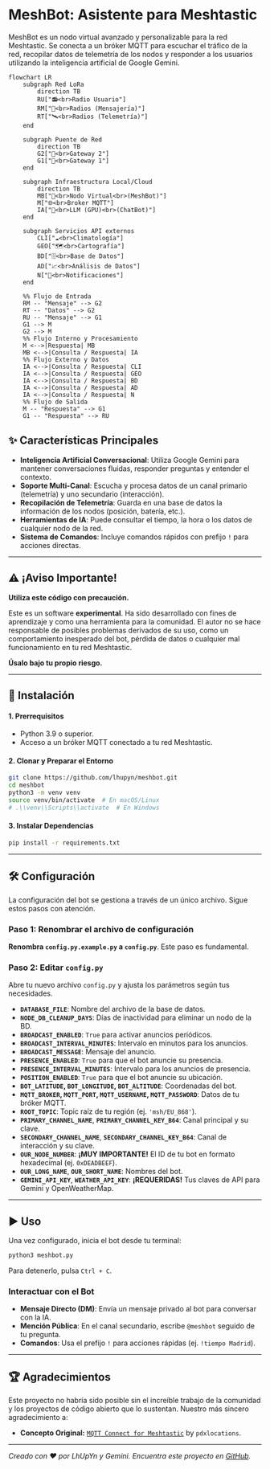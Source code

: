 # MeshBot: Asistente para Meshtastic

MeshBot es un nodo virtual avanzado y personalizable para la red Meshtastic. Se conecta a un bróker MQTT para escuchar el tráfico de la red, recopilar datos de telemetría de los nodos y responder a los usuarios utilizando la inteligencia artificial de Google Gemini.

```mermaid
flowchart LR
    subgraph Red LoRa
        direction TB
        RU["📻<br>Radio Usuario"]
        RM["💬<br>Radios (Mensajería)"]
        RT["🛰️<br>Radios (Telemetría)"]
    end

    subgraph Puente de Red
        direction TB
        G2["📡<br>Gateway 2"]
        G1["📡<br>Gateway 1"]
    end

    subgraph Infraestructura Local/Cloud
        direction TB
        MB["🤖<br>Nodo Virtual<br>(MeshBot)"]
        M["🌐<br>Broker MQTT"]
        IA["🧠<br>LLM (GPU)<br>(ChatBot)"]
    end

    subgraph Servicios API externos
        CLI["☁️<br>Climatología"]
        GEO["🗺️<br>Cartografía"]
        BD["🗄️<br>Base de Datos"]
        AD["📈<br>Análisis de Datos"]
        N["🔔<br>Notificaciones"]
    end

    %% Flujo de Entrada
    RM -- "Mensaje" --> G2
    RT -- "Datos" --> G2
    RU -- "Mensaje" --> G1
    G1 --> M
    G2 --> M
    %% Flujo Interno y Procesamiento
    M <-->|Respuesta| MB
    MB <-->|Consulta / Respuesta| IA
    %% Flujo Externo y Datos
    IA <-->|Consulta / Respuesta| CLI
    IA <-->|Consulta / Respuesta| GEO
    IA <-->|Consulta / Respuesta| BD
    IA <-->|Consulta / Respuesta| AD
    IA <-->|Consulta / Respuesta| N
    %% Flujo de Salida
    M -- "Respuesta" --> G1
    G1 -- "Respuesta" --> RU
```

## ✨ Características Principales

* **Inteligencia Artificial Conversacional**: Utiliza Google Gemini para mantener conversaciones fluidas, responder preguntas y entender el contexto.
* **Soporte Multi-Canal**: Escucha y procesa datos de un canal primario (telemetría) y uno secundario (interacción).
* **Recopilación de Telemetría**: Guarda en una base de datos la información de los nodos (posición, batería, etc.).
* **Herramientas de IA**: Puede consultar el tiempo, la hora o los datos de cualquier nodo de la red.
* **Sistema de Comandos**: Incluye comandos rápidos con prefijo `!` para acciones directas.

---

## ⚠️ ¡Aviso Importante!

**Utiliza este código con precaución.**

Este es un software **experimental**. Ha sido desarrollado con fines de aprendizaje y como una herramienta para la comunidad. El autor no se hace responsable de posibles problemas derivados de su uso, como un comportamiento inesperado del bot, pérdida de datos o cualquier mal funcionamiento en tu red Meshtastic.

**Úsalo bajo tu propio riesgo.**

---

## 🚀 Instalación

#### 1. Prerrequisitos

* Python 3.9 o superior.
* Acceso a un bróker MQTT conectado a tu red Meshtastic.

#### 2. Clonar y Preparar el Entorno

```bash
git clone https://github.com/lhupyn/meshbot.git
cd meshbot
python3 -m venv venv
source venv/bin/activate  # En macOS/Linux
# .\\venv\\Scripts\\activate  # En Windows
```

#### 3. Instalar Dependencias

```bash
pip install -r requirements.txt
```

---

## 🛠️ Configuración

La configuración del bot se gestiona a través de un único archivo. Sigue estos pasos con atención.

### Paso 1: Renombrar el archivo de configuración

**Renombra `config.py.example.py` a `config.py`**. Este paso es fundamental.

### Paso 2: Editar `config.py`

Abre tu nuevo archivo `config.py` y ajusta los parámetros según tus necesidades.

* **`DATABASE_FILE`**: Nombre del archivo de la base de datos.
* **`NODE_DB_CLEANUP_DAYS`**: Días de inactividad para eliminar un nodo de la BD.
* **`BROADCAST_ENABLED`**: `True` para activar anuncios periódicos.
* **`BROADCAST_INTERVAL_MINUTES`**: Intervalo en minutos para los anuncios.
* **`BROADCAST_MESSAGE`**: Mensaje del anuncio.
* **`PRESENCE_ENABLED`**: `True` para que el bot anuncie su presencia.
* **`PRESENCE_INTERVAL_MINUTES`**: Intervalo para los anuncios de presencia.
* **`POSITION_ENABLED`**: `True` para que el bot anuncie su ubicación.
* **`BOT_LATITUDE`, `BOT_LONGITUDE`, `BOT_ALTITUDE`**: Coordenadas del bot.
* **`MQTT_BROKER`, `MQTT_PORT`, `MQTT_USERNAME`, `MQTT_PASSWORD`**: Datos de tu bróker MQTT.
* **`ROOT_TOPIC`**: Topic raíz de tu región (ej. `'msh/EU_868'`).
* **`PRIMARY_CHANNEL_NAME`**, **`PRIMARY_CHANNEL_KEY_B64`**: Canal principal y su clave.
* **`SECONDARY_CHANNEL_NAME`**, **`SECONDARY_CHANNEL_KEY_B64`**: Canal de interacción y su clave.
* **`OUR_NODE_NUMBER`**: **¡MUY IMPORTANTE!** El ID de tu bot en formato hexadecimal (ej. `0xDEADBEEF`).
* **`OUR_LONG_NAME`**, **`OUR_SHORT_NAME`**: Nombres del bot.
* **`GEMINI_API_KEY`**, **`WEATHER_API_KEY`**: **¡REQUERIDAS!** Tus claves de API para Gemini y OpenWeatherMap.

---

## ▶️ Uso

Una vez configurado, inicia el bot desde tu terminal:

```bash
python3 meshbot.py
```

Para detenerlo, pulsa `Ctrl + C`.

### Interactuar con el Bot

* **Mensaje Directo (DM)**: Envía un mensaje privado al bot para conversar con la IA.
* **Mención Pública**: En el canal secundario, escribe `@meshbot` seguido de tu pregunta.
* **Comandos**: Usa el prefijo `!` para acciones rápidas (ej. `!tiempo Madrid`).

---

## 🏆 Agradecimientos

Este proyecto no habría sido posible sin el increíble trabajo de la comunidad y los proyectos de código abierto que lo sustentan. Nuestro más sincero agradecimiento a:

* **Concepto Original:** [`MQTT Connect for Meshtastic`](https://github.com/pdxlocations/connect) by `pdxlocations`.


---
*Creado con ❤️ por LhUpYn y Gemini.*
*Encuentra este proyecto en [GitHub](https://github.com/lhupyn/meshbot).*
